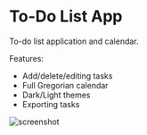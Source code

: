 # To-Do List App
To-do list application and calendar.

Features:
  * Add/delete/editing tasks
  * Full Gregorian calendar
  * Dark/Light themes
  * Exporting tasks
  
![screenshot](https://user-images.githubusercontent.com/25027010/57492445-b088b480-7275-11e9-91e5-fbdd4b5560d7.png)
